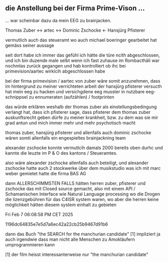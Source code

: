## die Anstellung bei der Firma Prime-Vison ...

... war scheinbar dazu da mein EEG zu brainjacken.


Thomas Zuber <-> artec <-> Dominic Zschocke <- Hansjürg Pfisterer

vermutlich auch das steueramt wo auch michael boeringer gearbeitet hat gemäss seiner aussage

seit dort habe ich immer das gefühl ich hätte die türe ncith abgeschlossen, und ich bin duzende male selbt wenn ich fast zuhause im Rombacthäli war nochmlas zurück gegangen und hab kontrolliert ob ihc bei primevision/aartec wirklcih abgeschlossen habe

bei der firma primevision / aartec von zuber wäre somit anzunehmen, dass im hintergrund zu meiner verrichteten arbeit der hansjürg pfisterer versucth hat mein eeg zu hacken und versichgdene eeg musster in nutzbare eeg-schnippsel zu ennumeraten (aufzählen) / footprinten

das würde erklären weshalb der thomas zuber als einstellungsbedingung verlangt hat, dass ich pfisterer sage, dass pfisterer dem thomas zuber auskunftsrecht geben dürfe zu meiner krankheit, bzw. zu dem was sie mir grad antun und mich immer mehr und mehr psychotisch macht

thomas zuber, hansjürg pfisterer und allenfalls auch dominic zschocke wären somti allenfalls ein engespieltes brainjackning team

alexander zschocke konnte vermutlcih damals 2000 bereits oben durhc und kannte die leuzte im P & O des kantons / Steueramtes.

also wäre alexander zschocke allenfalls auch beteiligt, und alexander zschocke hatte auch 2 stockwerke über dem musikstudio was ich mit marc weber gemietet hatte die firma BAS AG

dann ALLERSCHIMMSTEN FALLS hätten herren zuber, pfisterer und zschocke das mit Closed source gemacht, also mit einem API / Schamanischen Interface wie Natural Language processing wo die Drogen die lizenzgebühren für das C4ISR system waren, wo aber die herren keine möglichkeit hätten diesem system einhalt zu gebieten


Fri Feb  7 06:08:58 PM CET 2025

1196dc64835e7e5d7a6ec42a22cb25b9467d91b6

dann das Buch "the SEARCH for the manchurian candidate" [1] impliziert ja auch irgendwie dass man nicht alle Menschen zu Amokläufern umprogrammieren kann

[1] der film heisst interessanterweise nur "the manchurian candidate"
